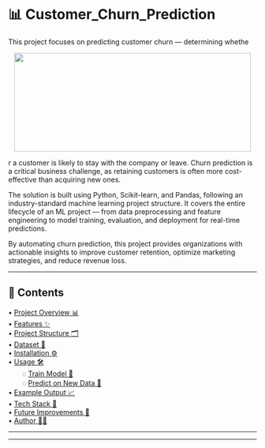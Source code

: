 
# 📊 Customer_Churn_Prediction
This project focuses on predicting customer churn — determining whethe

<div align="center">
 <img src="https://github.com/Tanuja7897/Customer_Churn_Prediction/blob/main/assets/Visualizing_Data_Growth_Animation1-ezgif.com-video-to-gif-converter.gif" height="200" width="480">
</div>




r a customer is likely to stay with the company or leave. Churn prediction is a critical business challenge, as retaining customers is often more cost-effective than acquiring new ones.

The solution is built using Python, Scikit-learn, and Pandas, following an industry-standard machine learning project structure. It covers the entire lifecycle of an ML project — from data preprocessing and feature engineering to model training, evaluation, and deployment for real-time predictions.

By automating churn prediction, this project provides organizations with actionable insights to improve customer retention, optimize marketing strategies, and reduce revenue loss.

---

## 📑 Contents
 
 • [Project Overview 📊](#-customer-churn-prediction-)  
• [Features ✨](#-features-)  
• [Project Structure 🗂️](#-project-structure-)  
• [Dataset 📂](#-dataset-)  
• [Installation ⚙️](#️-installation-)  
• [Usage 🛠️](#-usage-)  
  ◌ [Train Model 🔧](#train-model-)  
  ◌ [Predict on New Data 📡](#predict-on-new-data-)  
• [Example Output 📈](#-example-output-)  
• [Tech Stack 🧰](#-tech-stack-)  
• [Future Improvements 🚀](#-future-improvements-)  
• [Author 👨‍💻](#-author-)  

---



---

